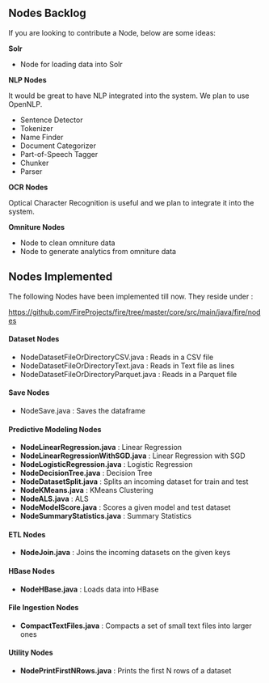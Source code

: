 ## Nodes Backlog

If you are looking to contribute a Node, below are some ideas:

**Solr**

* Node for loading data into Solr

**NLP Nodes**

It would be great to have NLP integrated into the system. We plan to use OpenNLP.

* Sentence Detector
* Tokenizer
* Name Finder
* Document Categorizer
* Part-of-Speech Tagger
* Chunker
* Parser

**OCR Nodes**

Optical Character Recognition is useful and we plan to integrate it into the system.

**Omniture Nodes**

* Node to clean omniture data
* Node to generate analytics from omniture data



## Nodes Implemented

The following Nodes have been implemented till now. They reside under :

https://github.com/FireProjects/fire/tree/master/core/src/main/java/fire/nodes

#### Dataset Nodes

* NodeDatasetFileOrDirectoryCSV.java : Reads in a CSV file
* NodeDatasetFileOrDirectoryText.java : Reads in Text file as lines
* NodeDatasetFileOrDirectoryParquet.java : Reads in a Parquet file

#### Save Nodes

* NodeSave.java : Saves the dataframe

#### Predictive Modeling Nodes

* **NodeLinearRegression.java** : Linear Regression
* **NodeLinearRegressionWithSGD.java** : Linear Regression with SGD
* **NodeLogisticRegression.java** : Logistic Regression
* **NodeDecisionTree.java** : Decision Tree
* **NodeDatasetSplit.java** : Splits an incoming dataset for train and test
* **NodeKMeans.java** : KMeans Clustering
* **NodeALS.java** : ALS
* **NodeModelScore.java** : Scores a given model and test dataset
* **NodeSummaryStatistics.java** : Summary Statistics

#### ETL Nodes

* **NodeJoin.java** : Joins the incoming datasets on the given keys

#### HBase Nodes

* **NodeHBase.java** : Loads data into HBase

#### File Ingestion Nodes

* **CompactTextFiles.java** : Compacts a set of small text files into larger ones

#### Utility Nodes

* **NodePrintFirstNRows.java** : Prints the first N rows of a dataset






